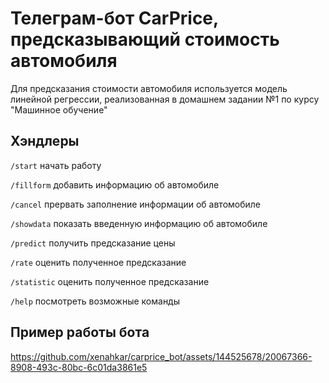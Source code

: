 # Телеграм-бот CarPrice, предсказывающий стоимость автомобиля 

Для предсказания стоимости автомобиля используется модель линейной регрессии, реализованная в домашнем задании №1 по курсу "Машинное обучение" 


## Хэндлеры

`/start` начать работу

`/fillform` добавить информацию об автомобиле

`/cancel` прервать заполнение информации об автомобиле

`/showdata` показать введенную информацию об автомобиле

`/predict` получить предсказание цены

`/rate` оценить полученное предсказание

`/statistic` оценить полученное предсказание

`/help` посмотреть возможные команды

## Пример работы бота



https://github.com/xenahkar/carprice_bot/assets/144525678/20067366-8908-493c-80bc-6c01da3861e5

